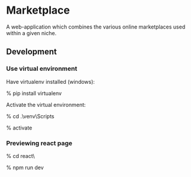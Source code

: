 # Marketplace
A web-application which combines the various online marketplaces used within a given niche.


## Development

### Use virtual environment
Have virtualenv installed (windows):

% pip install virtualenv

Activate the virtual environment:

% cd .\venv\Scripts

% activate

### Previewing react page

% cd react\

% npm run dev